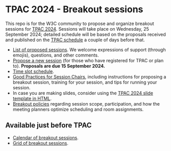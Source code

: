 # TPAC 2024 - Breakout sessions
This repo is for the W3C community to propose and organize breakout sessions for [TPAC 2024](https://www.w3.org/2024/09/TPAC/). Sessions will take place on Wednesday, 25 September 2024; detailed schedule will be based on the proposals received and published on the [TPAC schedule](https://www.w3.org/2024/09/TPAC/breakouts.html) a couple of days before that.

* [List of proposed sessions](../../issues). We welcome expressions of support (through emojis), questions, and other comments.
* [Propose a new session](https://github.com/w3c/tpac2024-breakouts/issues/new?assignees=&labels=session&projects=&template=session.yml) (for those who have registered for TPAC or plan to). **Proposals are due 15 September 2024.**
* [Time slot schedule](https://github.com/w3c/tpac2024-breakouts/wiki/Breakout%E2%80%90time%E2%80%90slots).
* [Good Practices for Session Chairs](https://github.com/w3c/tpac-breakouts/wiki/Good-Practices-for-Session-Chairs), including instructions for proposing a breakout session, training for your session, and tips for running your session.
* In case you are making slides, consider using the [TPAC 2024 slide template in HTML](https://www.w3.org/2024/Talks/TPAC/Templates/).
* [Breakout policies](https://github.com/w3c/tpac-breakouts/wiki/Policies) regarding session scope, participation, and how the meeting planners optimize scheduling and room assignments.

## Available just before TPAC
* [Calendar of breakout sessions](https://www.w3.org/calendar/tpac2024/breakout-sessions/).
* [Grid of breakout sessions](https://www.w3.org/2024/09/TPAC/breakouts.html#grid).
